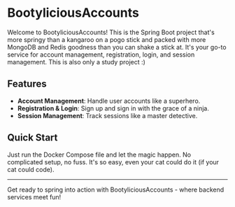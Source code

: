 # BootyliciousAccounts

Welcome to BootyliciousAccounts! This is the Spring Boot project that's more springy than a kangaroo on a pogo stick and packed with more MongoDB and Redis goodness than you can shake a stick at. It's your go-to service for account management, registration, login, and session management.
This is also only a study project :)

## Features

- **Account Management**: Handle user accounts like a superhero.
- **Registration & Login**: Sign up and sign in with the grace of a ninja.
- **Session Management**: Track sessions like a master detective.

## Quick Start

Just run the Docker Compose file and let the magic happen. No complicated setup, no fuss. It's so easy, even your cat could do it (if your cat could code).

---

Get ready to spring into action with BootyliciousAccounts - where backend services meet fun!
